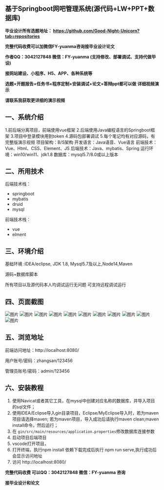 ## 基于Springboot网吧管理系统(源代码+LW+PPT+数据库)
**毕业设计所有选题地址： https://github.com/Good-Night-Unicorn?tab=repositories**

**完整代码收费可以加微信FY-yuanma咨询接毕业设计论文**

**作者QQ：3042127848 微信：FY-yuanma (支持修改、部署调试、支持代做毕设)**

**接网站建设、小程序、H5、APP、各种系统等**

**选题+开题报告+任务书+程序定制+安装调试+论文+答辩ppt都可以做**
**详细视频演示**

**请联系我获取更详细的演示视频**

## 一、系统介绍

1.前后端分离项目，前端使用vue框架
2.后端使用Java编程语言的Springboot框架
3.项目中登录模块用到token
4.源码包部署调试
5.每个笔记均有对应源码，有完整版演示视频
项目架构：B/S架构
开发语言：Java语音、Vue语言
前端技术：Vue、Html、CSS、Element、JS
后端技术：Java、mybatis、Spring
运行环境：win10/win11、jdk1.8
数据库：mysql5.7/8.0或以上版本

## 二、所用技术

后端技术栈：

- springboot
- mybatis
- druid
- mysql

前端技术栈：

- vue
- elment



## 三、环境介绍

基础环境 :IDEA/eclipse, JDK 1.8, Mysql5.7及以上,Node14,Maven

源码+数据库脚本

所有项目以及源代码本人均调试运行无问题 可支持远程调试运行

## 四、页面截图
![图片](https://github.com/user-attachments/assets/bce438a3-63d1-4c0b-95ec-89668af21dfb)
![图片](https://github.com/user-attachments/assets/9f349f46-17a8-48bf-8001-29085adc4a94)
![图片](https://github.com/user-attachments/assets/f8fc8c4a-cca2-414a-8b0c-79ad0c5f2b31)
![图片](https://github.com/user-attachments/assets/dee8479e-67f8-4980-80e2-69d3985f7cbd)
![图片](https://github.com/user-attachments/assets/6040e64d-bf94-482e-81bb-c5a27189520a)
![图片](https://github.com/user-attachments/assets/51914b1f-41d0-4410-8322-6869d91ef593)
![图片](https://github.com/user-attachments/assets/043ce9d0-92ad-4b24-8b75-355746bc4fc8)
![图片](https://github.com/user-attachments/assets/3ec1939b-0ef3-4623-9791-47a509314fcf)
![图片](https://github.com/user-attachments/assets/06cfa29e-8706-402d-8579-8ce7e72ab039)
![图片](https://github.com/user-attachments/assets/321303b9-1b75-458c-86c8-1fd66b6db46f)
![图片](https://github.com/user-attachments/assets/fb97ca2e-a1b4-491f-9b24-6dce2e5ead5f)


## 五、浏览地址

前端访问地址：http://localhost:8080/

用户账号/密码：zhangsan/123456

管理员账号/密码：admin/123456  

## 六、安装教程

1. 使用Navicat或者其它工具，在mysql中创建对应名称的数据库，并导入项目的sql文件；
2. 使用IDEA/Eclipse导入gin目录项目，Eclipse/MyEclipse导入时，若为maven项目请选择maven;
   若为maven项目，导入成功后请执行maven clean;maven install命令，然后运行；
3. 在 `gin/src/main/resources/application.properties`修改数据库连接参数
4. 启动项目后端项目 
5. vscode打开项目，
6. 打开终端，执行npm install 依赖下载完成后执行 npm run serve,执行成功后会显示访问地址
7. 访问  http://localhost:8080/

**完整代码收费  可以QQ：3042127848 微信：FY-yuanma 咨询**

**接毕业设计和论文**
